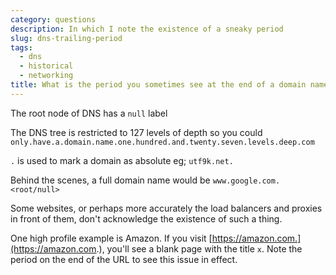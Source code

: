 ```yaml
---
category: questions
description: In which I note the existence of a sneaky period
slug: dns-trailing-period
tags:
  - dns
  - historical
  - networking
title: What is the period you sometimes see at the end of a domain name?
---
```

The root node of DNS has a `null` label

The DNS tree is restricted to 127 levels of depth so you could `only.have.a.domain.name.one.hundred.and.twenty.seven.levels.deep.com`

`.` is used to mark a domain as absolute eg; `utf9k.net.`

Behind the scenes, a full domain name would be `www.google.com.<root/null>`

Some websites, or perhaps more accurately the load balancers and proxies in front of them, don't acknowledge the existence of such a thing.

One high profile example is Amazon. If you visit [https://amazon.com.](https://amazon.com.), you'll see a blank page with the title `x`. Note the period on the end of the URL to see this issue in effect.
